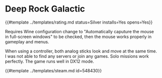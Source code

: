 # Deep Rock Galactic
<!-- script:Aliases [] -->

{{#template ../templates/rating.md status=Silver installs=Yes opens=Yes}}

Requires Wine configuration change to "Automatically caputure the mouse in full-screen windows" to be checked, then the mouse works properly in gameplay and menus.

When using a controller, both analog sticks look and move at the same time. I was not able to find any servers or join any games. Solo missions work perfectly. The game runs well in DX12 mode.

{{#template ../templates/steam.md id=548430}}
